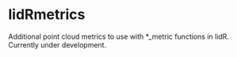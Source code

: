 # lidRmetrics
Additional point cloud metrics to use with *_metric functions in lidR.
Currently under development.
